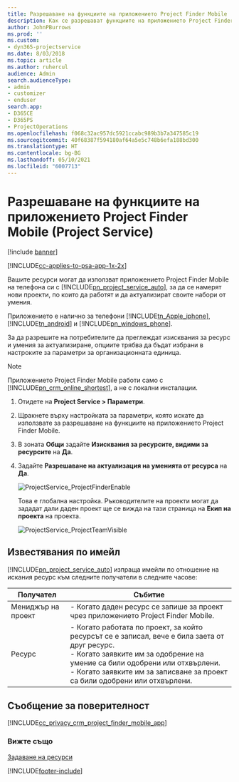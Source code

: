 ```yaml
---
title: Разрешаване на функциите на приложението Project Finder Mobile
description: Как се разрешават функциите на приложението Project Finder Mobile за Project Service
author: JohnPBurrows
ms.prod: ''
ms.custom:
- dyn365-projectservice
ms.date: 8/03/2018
ms.topic: article
ms.author: ruhercul
audience: Admin
search.audienceType:
- admin
- customizer
- enduser
search.app:
- D365CE
- D365PS
- ProjectOperations
ms.openlocfilehash: f068c32ac957dc5921ccabc989b3b7a347585c19
ms.sourcegitcommit: 40f68387f594180af64a5e5c748b6efa188bd300
ms.translationtype: HT
ms.contentlocale: bg-BG
ms.lasthandoff: 05/10/2021
ms.locfileid: "6007713"
---
```

# <a name="enable-project-finder-mobile-app-features-project-service"></a>Разрешаване на функциите на приложението Project Finder Mobile (Project Service)

[!include [banner](../includes/psa-now-project-operations.md)]

[!INCLUDE[cc-applies-to-psa-app-1x-2x](../includes/cc-applies-to-psa-app-1x-2x.md)]

Вашите ресурси могат да използват приложението Project Finder Mobile на телефона си с [!INCLUDE[pn_project_service_auto](../includes/pn-project-service-auto.md)], за да се намерят нови проекти, по които да работят и да актуализират своите набори от умения.  
  
 Приложението е налично за телефони [!INCLUDE[tn_Apple_iphone](../includes/tn-apple-iphone.md)], [!INCLUDE[tn_android](../includes/tn-android.md)] и [!INCLUDE[pn_windows_phone](../includes/pn-windows-phone.md)].  
    
 За да разрешите на потребителите да преглеждат изисквания за ресурс и умения за актуализиране, опциите трябва да бъдат избрани в настроките за параметри за организационната единица.
  
> [!NOTE]
>  Приложението Project Finder Mobile работи само с [!INCLUDE[pn_crm_online_shortest](../includes/pn-crm-online-shortest.md)], а не с локални инсталации.  
  
1. Отидете на **Project Service > Параметри**.  
  
2. Щракнете върху настройката за параметри, която искате да използвате за разрешаване на функциите на приложението Project Finder Mobile.  
  
3. В зоната **Общи** задайте **Изисквания за ресурсите, видими за ресурсите** на **Да**.  
  
4. Задайте **Разрешаване на актуализация на уменията от ресурса** на **Да**.  
  
   ![ProjectService_ProjectFinderEnable](../psa/media/project-service-project-finder-enable.png "ProjectService_ProjectFinderEnable")  
  
   Това е глобална настройка. Ръководителите на проекти могат да зададат дали даден проект ще се вижда на тази страница на **Екип на проекта** на проекта.  
  
   ![ProjectService_ProjectTeamVisible](../psa/media/project-service-project-team-visible.png "ProjectService_ProjectTeamVisible")  
  
## <a name="email-notifications"></a>Известявания по имейл  
 [!INCLUDE[pn_project_service_auto](../includes/pn-project-service-auto.md)] изпраща имейли по отношение на искания ресурс към следните получатели в следните часове:  
  
|Получател|Събитие|  
|---------------|-----------|  
|Мениджър на проект|- Когато даден ресурс се запише за проект чрез приложението Project Finder Mobile.|  
|Ресурс|- Когато работата по проект, за който ресурсът се е записал, вече е била заета от друг ресурс.<br />- Когато заявките им за одобрение на умение са били одобрени или отхвърлени.<br />- Когато заявките им за записване за проект са били одобрени или отхвърлени.|  
  
## <a name="privacy-notice"></a>Съобщение за поверителност  
 [!INCLUDE[cc_privacy_crm_project_finder_mobile_app](../includes/cc-privacy-crm-project-finder-mobile-app.md)]  
  
### <a name="see-also"></a>Вижте също  
 [Задаване на ресурси](../psa/set-up-resources.md)


[!INCLUDE[footer-include](../includes/footer-banner.md)]